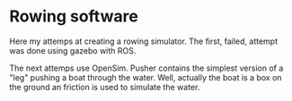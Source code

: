 # Rowing software

Here my attemps at creating a rowing simulator.
The first, failed, attempt was done using gazebo with ROS.

The next attemps use OpenSim. Pusher contains the simplest version of a "leg" pushing
a boat through the water. Well, actually the boat is a box on the ground an friction is used
to simulate the water.
